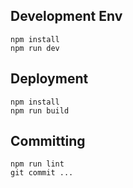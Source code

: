 ## Development Env

```shell
npm install
npm run dev
```

## Deployment

```shell
npm install
npm run build
```

## Committing

```shell
npm run lint
git commit ...
```
